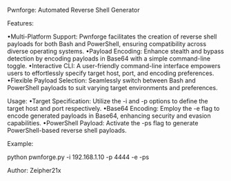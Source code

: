 Pwnforge: Automated Reverse Shell Generator

Features:

  •Multi-Platform Support: Pwnforge facilitates the creation of reverse shell payloads for both Bash and PowerShell, ensuring compatibility across diverse operating systems.
  •Payload Encoding: Enhance stealth and bypass detection by encoding payloads in Base64 with a simple command-line toggle.
  •Interactive CLI: A user-friendly command-line interface empowers users to effortlessly specify target host, port, and encoding preferences.
  •Flexible Payload Selection: Seamlessly switch between Bash and PowerShell payloads to suit varying target environments and preferences.

Usage:
  •Target Specification: Utilize the -i and -p options to define the target host and port respectively.
  •Base64 Encoding: Employ the -e flag to encode generated payloads in Base64, enhancing security and evasion capabilities.
  •PowerShell Payload: Activate the -ps flag to generate PowerShell-based reverse shell payloads.

Example:

python pwnforge.py -i 192.168.1.10 -p 4444 -e -ps

Author:
Zeipher21x 
